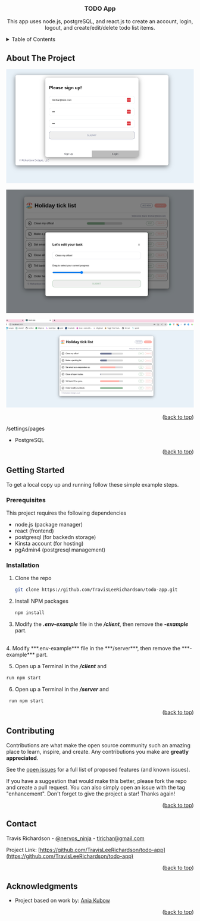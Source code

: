 
<a name="readme-top"></a>
<br />
<div align="center">
<h3 align="center">TODO App</h3>

  <p align="center">
    This app uses node.js, postgreSQL, and react.js to create an account, login, logout, and create/edit/delete todo list items.
    <br />
    <a href="https://github.com/TravisLeeRichardson/todo-app"></a>
  </p>
</div>

<!-- TABLE OF CONTENTS -->
<details>
  <summary>Table of Contents</summary>
  <ol>
    <li>
      <a href="#about-the-project">About The Project</a>
      <ul>
        <li><a href="#built-with">Built With</a></li>
      </ul>
    </li>
    <li>
      <a href="#getting-started">Getting Started</a>
      <ul>
        <li><a href="#prerequisites">Prerequisites</a></li>
        <li><a href="#installation">Installation</a></li>
      </ul>
    </li>
    <li><a href="#contributing">Contributing</a></li>
    <li><a href="#contact">Contact</a></li>
    <li><a href="#acknowledgments">Acknowledgments</a></li>
  </ol>
</details>



<!-- ABOUT THE PROJECT -->
## About The Project

![alt text](https://github.com/TravisLeeRichardson/todo-app/blob/main/Screenshot%201.png)

![alt text](https://github.com/TravisLeeRichardson/todo-app/blob/main/Screenshot%202.png)

![alt text](https://github.com/TravisLeeRichardson/todo-app/blob/main/Screenshot%203.png)


<p align="right">(<a href="#readme-top">back to top</a>)</p>

/settings/pages
* PostgreSQL


<p align="right">(<a href="#readme-top">back to top</a>)</p>

<!-- GETTING STARTED -->
## Getting Started

To get a local copy up and running follow these simple example steps.

### Prerequisites

This project requires the following dependencies
* node.js (package manager)
* react (frontend)
* postgresql (for backedn storage)
* Kinsta account (for hosting)
* pgAdmin4 (postgresql management)

### Installation

1. Clone the repo
   ```sh
   git clone https://github.com/TravisLeeRichardson/todo-app.git
   ```
2. Install NPM packages
   ```sh
   npm install
   ```
3. Modify the ***.env-example*** file in the ***/client***, then remove the ***-example*** part.
<br>
4. Modify ***.env-example*** file in the ***/server***, then remove the ***-example*** part.
<br>

5. Open up a Terminal in the ***/client*** and 
 ```sh
 run npm start
 ```
6. Open up a Terminal in the ***/server*** and 
```sh
 run npm start
 ```

<p align="right">(<a href="#readme-top">back to top</a>)</p>






<!-- CONTRIBUTING -->
## Contributing

Contributions are what make the open source community such an amazing place to learn, inspire, and create. Any contributions you make are **greatly appreciated**.

See the [open issues](https://github.com/github_username/todo-app/issues) for a full list of proposed features (and known issues).

If you have a suggestion that would make this better, please fork the repo and create a pull request. You can also simply open an issue with the tag "enhancement".
Don't forget to give the project a star! Thanks again!

<p align="right">(<a href="#readme-top">back to top</a>)</p>

<!-- CONTACT -->
## Contact

Travis Richardson - [@nervos_ninja](https://twitter.com/nervos_ninja) - tlrichar@gmail.com

Project Link: [https://github.com/TravisLeeRichardson/todo-app](https://github.com/TravisLeeRichardson/todo-app)


<p align="right">(<a href="#readme-top">back to top</a>)</p>


<!-- ACKNOWLEDGMENTS -->
## Acknowledgments

* Project based on work by: [Ania Kubow](https://github.com/kubowania)

<p align="right">(<a href="#readme-top">back to top</a>)</p>
